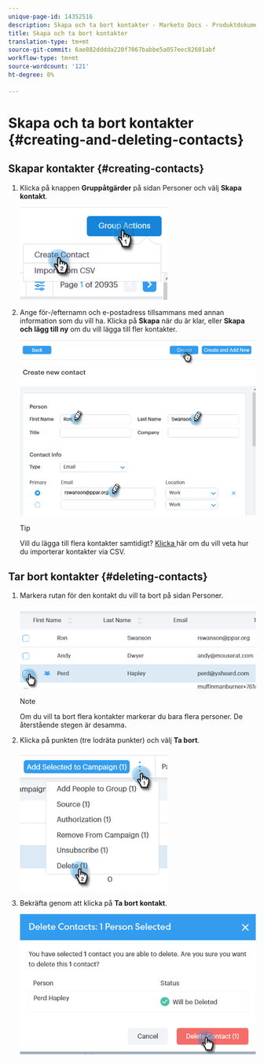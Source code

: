 ```yaml
---
unique-page-id: 14352516
description: Skapa och ta bort kontakter - Marketo Docs - Produktdokumentation
title: Skapa och ta bort kontakter
translation-type: tm+mt
source-git-commit: 6ae882dddda220f7067babbe5a057eec82601abf
workflow-type: tm+mt
source-wordcount: '121'
ht-degree: 0%

---
```



# Skapa och ta bort kontakter {#creating-and-deleting-contacts}

## Skapar kontakter {#creating-contacts}

1. Klicka på knappen **Gruppåtgärder** på sidan Personer och välj **Skapa kontakt**.

   ![](assets/one-2.png)

1. Ange för-/efternamn och e-postadress tillsammans med annan information som du vill ha. Klicka på **Skapa** när du är klar, eller **Skapa och lägg till ny** om du vill lägga till fler kontakter.

   ![](assets/two-2.png)

   >[!TIP]
   >
   >Vill du lägga till flera kontakter samtidigt? [Klicka ](/help/marketo/product-docs/marketo-sales-connect/people/managing-contacts/import-contacts-via-csv.md) här om du vill veta hur du importerar kontakter via CSV.

## Tar bort kontakter {#deleting-contacts}

1. Markera rutan för den kontakt du vill ta bort på sidan Personer.

   ![](assets/three-2.png)

   >[!NOTE]
   >
   >Om du vill ta bort flera kontakter markerar du bara flera personer. De återstående stegen är desamma.

1. Klicka på punkten (tre lodräta punkter) och välj **Ta bort**.

   ![](assets/four-2.png)

1. Bekräfta genom att klicka på **Ta bort kontakt**.

   ![](assets/five-2.png)
